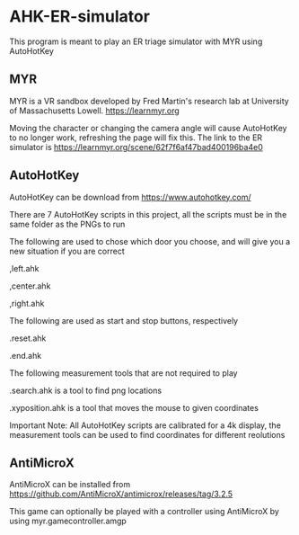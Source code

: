 # AHK-ER-simulator
This program is meant to play an ER triage simulator with MYR using AutoHotKey

MYR
--
MYR is a VR sandbox developed by Fred Martin's research lab at University of Massachusetts Lowell. https://learnmyr.org

Moving the character or changing the camera angle will cause AutoHotKey to no longer work, refreshing the page will fix this. The link to the ER simulator is https://learnmyr.org/scene/62f7f6af47bad400196ba4e0

AutoHotKey
--
AutoHotKey can be download from https://www.autohotkey.com/

There are 7 AutoHotKey scripts in this project, all the scripts must be in the same folder as the PNGs to run

The following are used to chose which door you choose, and will give you a new situation if you are correct

,left.ahk

,center.ahk

,right.ahk

The following are used as start and stop buttons, respectively

.reset.ahk

.end.ahk

The following measurement tools that are not required to play

.search.ahk is a tool to find png locations

.xyposition.ahk is a tool that moves the mouse to given coordinates

Important Note: All AutoHotKey scripts are calibrated for a 4k display, the measurement tools can be used to find coordinates for different reolutions

AntiMicroX
--
AntiMicroX can be installed from https://github.com/AntiMicroX/antimicrox/releases/tag/3.2.5

This game can optionally be played with a controller using AntiMicroX by using myr.gamecontroller.amgp
